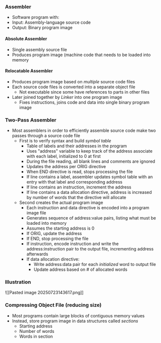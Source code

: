 ### Assembler
- Software program with:
- Input: Assembly-language source code
- Output: Binary program image

#### Absolute Assembler
- Single assembly source file
- Produces program image (machine code that needs to be loaded into memory
#### Relocatable Assembler
- Produces program image based on *multiple* source code files
- Each source code files is converted into a separate object file
	- Not executable since some have references to parts in other files
- Later joined together by *Linker* into one program image
	- Fixes instructions, joins code and data into single binary program image

### Two-Pass Assembler
- Most assemblers in order to efficiently assemble source code make two passes through a source code file
	- First is to verify syntax and build *symbol table*
		- Table of labels and their addresses in the program
		- Uses "address" variable to keep track of the address associate with each label, initialized to 0 at first
		- During the file reading, all blank lines and comments are ignored
		- Updates the address per ORIG directive
		- When END directive is read, stops processing the file
		- If line contains a label, assembler updates symbol table with an entry with that label and corresponding address
		- If line contains an instruction, increment the address
		- If line contains a data allocation directive, address is increased by number of words that the directive will allocate
	- Second creates the actual program image
		- Each instruction and data directive is encoded into a program image file
		- Generates sequence of address:value pairs, listing what must be loaded into memory
		- Assumes the starting address is 0
		- If ORIG, update the address
		- If END, stop processing the file
		- If instruction, encode instruction and write the address:instruction pair to the output file, incrementing address afterwards
		- If data allocation directive:
			- Write address:data pair for each *initialized* word to output file
			- Update address based on # of allocated words

### Illustration
![[Pasted image 20250723143617.png]]

### Compressing Object File (reducing size)
- Most programs contain large blocks of contiguous memory values
- Instead, store program image in data structures called *sections*
	- Starting address
	- Number of words
	- Words in section